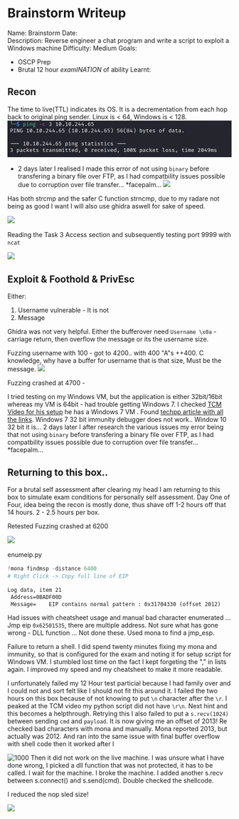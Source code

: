 # Brainstorm Writeup
Name: Brainstorm
Date:  
Description: Reverse engineer a chat program and write a script to exploit a Windows machine
Difficulty:  Medium
Goals:  
- OSCP Prep
- Brutal 12 hour *examINATION* of ability
Learnt:


## Recon

The time to live(TTL) indicates its OS. It is a decrementation from each hop back to original ping sender. Linux is < 64, Windows is < 128.
![ping](TryHackMe/Markdown/Brainstorm/Screenshots/ping.png)

- 2 days later I realised I made this error of not using `binary` before transfering a binary file over FTP, as I had compatbility issues possible due to corruption over file transfer... \*facepalm...
![](ftpgrab.png)

Has both strcmp and the safer C function strncmp, due to my radare not being as good I want I will also use ghidra aswell for sake of speed.

![](hasstrcmp.png)

Reading the Task 3 Access section and subsequently testing port 9999 with `ncat` 

![](testing9999.png)

## Exploit & Foothold & PrivEsc

Either:
1. Username vulnerable - It is not
2. Message

Ghidra was not very helpful. Either the bufferover need `Username \x0a` - carriage return, then overflow the message or its the username size. 

Fuzzing username with 100 - got to 4200.. with 400 "A"s  ++400. C knowledge, why have a buffer for username that is that size, Must be the message.
![](useranem400atatime.png)

Fuzzing crashed at 4700 -

I tried testing on my Windows VM, but the application is either 32bit/16bit whereas my VM is 64bit - had trouble getting Windows 7. I checked [TCM Video for his setup](https://www.youtube.com/watch?v=T1-Sds8ZHBU) he has a Windows 7 VM . Found [techpp article with all the links](https://techpp.com/2018/04/16/windows-7-iso-official-direct-download-links/). Windows 7 32 bit immunity debugger does not work.. Window 10 32 bit it is...
2 days later I after research the various issues  my error being that  not using `binary` before transfering a binary file over FTP, as I had compatbility issues possible due to corruption over file transfer... \*facepalm...

## Returning to this box..

For a brutal self assessment after clearing my head I am returning to this box to simulate exam conditions for personally self assessment. Day One of Four, idea being the recon is mostly done, thus shave off 1-2 hours off that 14 hours. 2 - 2.5 hours per box.

Retested Fuzzing crashed at 6200

![](enumip.png)

enumeip.py
```powershell
!mona findmsp -distance 6400
# Right Click -> Copy full line of EIP
```

```
Log data, item 21
 Address=0BADF00D
 Message=    EIP contains normal pattern : 0x31704330 (offset 2012)
```

Had issues with cheatsheet usage and manual bad character enumerated ... Jmp eip `0x62501535`, there are multiple address. Not sure what has gone wrong - DLL function ... Not done these. Used mona to find a jmp_esp. 

Failure to return a shell. I did spend twenty minutes fixing my mona and immunity, so that is configured for the exam and noting it for setup script for Windows VM. I stumbled lost time on the fact I kept forgeting the "," in lists again. I improved my speed and my cheatsheet to make it more readable. 

I unfortunately failed my 12 Hour test particial because I had family over and I could not and sort felt like I should not fit this around it. I failed the two hours on this box because of not knowing to put  `\n` character after the `\r`. I peaked at the TCM video my python script did not have `\r\n`. Next hint and this becomes a helpthrough. Retrying this I also failed to put a `s.recv(1024)` between sending `cmd` and `payload`. It is now giving me an offset of 2013! Re checked bad characters with mona and manually. Mona reported 2013, but actually was 2012. And ran into the same issue with final buffer overflow with shell code then it worked after I 

![1000](itworks.png)
Then it did not work on the live machine. I was unsure what I have done wrong, I picked a dll function that was not protected, it has to be called. I wait for the machine. I broke the machine. I added another s.recv between s.connect() and s.send(cmd). Double checked the shellcode.

I reduced the nop sled size!

![](system.png)

